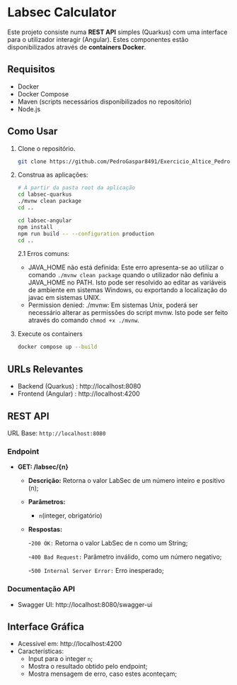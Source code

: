 # Labsec Calculator

Este projeto consiste numa **REST API** simples (Quarkus) com uma interface para o utilizador interagir (Angular). Estes componentes estão disponibilizados através de **containers Docker**.

## Requisitos

- Docker
- Docker Compose
- Maven (scripts necessários disponibilizados no repositório)
- Node.js

## Como Usar

1. Clone o repositório.

   ```bash
   git clone https://github.com/PedroGaspar8491/Exercicio_Altice_Pedro_Gaspar
   ```

2. Construa as aplicações:

   ```bash
   # A partir da pasta root da aplicação
   cd labsec-quarkus
   ./mvnw clean package
   cd ..

   cd labsec-angular
   npm install
   npm run build -- --configuration production
   cd ..
   ```
   2.1 Erros comuns:
      - JAVA_HOME não está definida: Este erro apresenta-se ao utilizar o comando `./mvnw clean package` quando o utilizador não definiu a JAVA_HOME no PATH. Isto pode ser resolvido ao editar as variáveis de ambiente em sistemas Windows, ou exportando a localização do javac em sistemas UNIX.
      - Permission denied: ./mvnw: Em sistemas Unix, poderá ser necessário alterar as permissões do script mvnw. Isto pode ser feito através do comando `chmod +x ./mvnw`.

4. Execute os containers

   ```bash
   docker compose up --build
   ```

## URLs Relevantes

- Backend (Quarkus) : http://localhost:8080
- Frontend (Angular) : http://localhost:4200

## REST API

URL Base: `http://localhost:8080`

### Endpoint

- **GET: /labsec/{n}**

  - **Descrição:** Retorna o valor LabSec de um número inteiro e positivo (n);

  - **Parâmetros:**
    - `n`(integer, obrigatório)
  - **Respostas:**

    -`200 OK:` Retorna o valor LabSec de n como um String;

    -`400 Bad Request:` Parâmetro inválido, como um número negativo;

    -`500 Internal Server Error:` Erro inesperado;

### Documentação API

- Swagger UI: http://localhost:8080/swagger-ui

## Interface Gráfica

- Acessivel em: http://localhost:4200
- Características:
  - Input para o integer `n`;
  - Mostra o resultado obtido pelo endpoint;
  - Mostra mensagem de erro, caso estes aconteçam;
